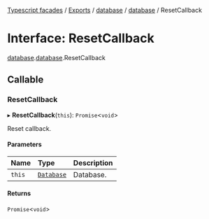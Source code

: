 [Typescript facades](../index.md) / [Exports](../modules.md) / [database](../modules/database.md) / [database](../modules/database.database.md) / ResetCallback

# Interface: ResetCallback

[database](../modules/database.md).[database](../modules/database.database.md).ResetCallback

## Callable

### ResetCallback

▸ **ResetCallback**(`this`): `Promise`<`void`\>

Reset callback.

#### Parameters

| Name | Type | Description |
| :------ | :------ | :------ |
| `this` | [`Database`](database.database.Database.md) | Database. |

#### Returns

`Promise`<`void`\>
